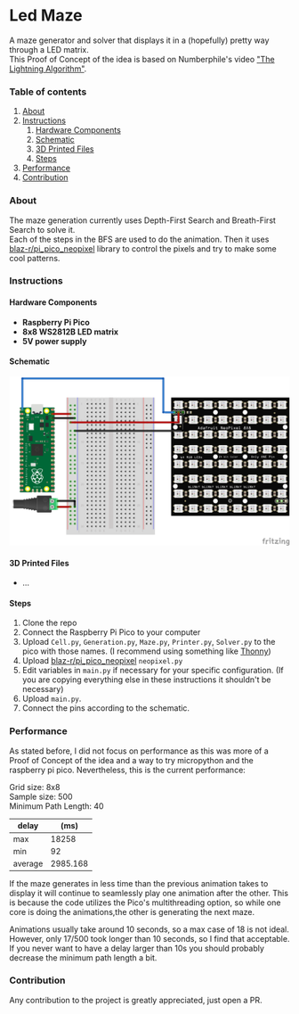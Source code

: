 # Led Maze

A maze generator and solver that displays it in a (hopefully) pretty way through a LED matrix.<br>
This Proof of Concept of the idea is based on Numberphile's video
["The Lightning Algorithm"](https://www.youtube.com/watch?v=akZ8JJ4gGLs).

### Table of contents

1. [About](#About)
2. [Instructions](#Instructions)
    1. [Hardware Components](#Hardware-Components)
    2. [Schematic](#Schematic)
    3. [3D Printed Files](#3D-Printed-Files)
    4. [Steps](#Steps)
3. [Performance](#Performance)
3. [Contribution](#Contribution)

### About

The maze generation currently uses Depth-First Search and Breath-First Search to solve it.<br>
Each of the steps in the BFS are used to do the animation.
Then it uses [blaz-r/pi_pico_neopixel](https://github.com/blaz-r/pi_pico_neopixel) library to control the pixels
and try to make some cool patterns.

### Instructions

#### Hardware Components

* **Raspberry Pi Pico**
* **8x8 WS2812B LED matrix**
* **5V power supply**

#### Schematic
![schematic](/images/sketch.png)

#### 3D Printed Files

* ...

#### Steps

1. Clone the repo
2. Connect the Raspberry Pi Pico to your computer
3. Upload `Cell.py`, `Generation.py`, `Maze.py`, `Printer.py`, `Solver.py` to the pico with those names.
   (I recommend using something like [Thonny](https://thonny.org/))
6. Upload [blaz-r/pi_pico_neopixel](https://github.com/blaz-r/pi_pico_neopixel) `neopixel.py`
7. Edit variables in `main.py` if necessary for your specific configuration.
   (If you are copying everything else in these instructions it shouldn't be necessary)
8. Upload `main.py`.
9. Connect the pins according to the schematic.


### Performance

As stated before, I did not focus on performance as this was more of a Proof of Concept of the idea and a way
to try micropython and the raspberry pi pico. Nevertheless, this is the current performance:

Grid size: 8x8<br>
Sample size: 500<br>
Minimum Path Length: 40

| delay   | (ms)     |
|---------|----------|
| max     | 18258    |
| min     | 92       |
| average | 2985.168 |


If the maze generates in less time than the previous animation takes to display it will continue to seamlessly play one
animation after the other. This is because the code utilizes the Pico's multithreading option, so while one core is 
doing the animations,the other is generating the next maze.

Animations usually take around 10 seconds, so a max case of 18 is not ideal.
However, only 17/500 took longer than 10 seconds, so I find that acceptable.
If you never want to have a delay larger than 10s you should probably decrease the minimum path length a bit.



### Contribution

Any contribution to the project is greatly appreciated, just open a PR. 